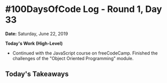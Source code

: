 # #100DaysOfCode Log - Round 1, Day 33

**Date:** Saturday, June 22, 2019


**Today's Work (High-Level)**
- Continued with the JavaScript course on freeCodeCamp. Finished the challenges of the "Object Oriented Programming" module.

**Today's Takeaways**
- 
